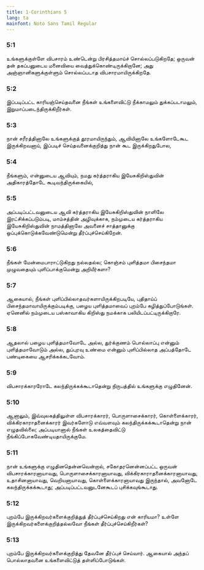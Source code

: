 ```yaml
---
title: 1-Corinthians 5
lang: ta
mainfont: Noto Sans Tamil Regular
---
```


###  5:1

உங்களுக்குள்ளே விபசாரம் உண்டென்று பிரசித்தமாய்ச் சொல்லப்படுகிறதே; ஒருவன் தன் தகப்பனுடைய மனைவியை வைத்துக்கொண்டிருக்கிறானே; அது அஞ்ஞானிகளுக்குள்ளும் சொல்லப்படாத விபசாரமாயிருக்கிறதே.

###  5:2

இப்படிப்பட்ட காரியஞ்செய்தவனை நீங்கள் உங்களைவிட்டு நீக்காமலும் துக்கப்படாமலும், இறுமாப்படைந்திருக்கிறீர்கள்.

###  5:3

நான் சரீரத்தினாலே உங்களுக்குத் தூரமாயிருந்தும், ஆவியினாலே உங்களோடேகூட இருக்கிறவனாய், இப்படிச் செய்தவனைக்குறித்து நான் கூட இருக்கிறதுபோல,

###  5:4

நீங்களும், என்னுடைய ஆவியும், நமது கர்த்தராகிய இயேசுகிறிஸ்துவின் அதிகாரத்தோடே கூடிவந்திருக்கையில்,

###  5:5

அப்படிப்பட்டவனுடைய ஆவி கர்த்தராகிய இயேசுகிறிஸ்துவின் நாளிலே இரட்சிக்கப்படும்படி, மாம்சத்தின் அழிவுக்காக, நம்முடைய கர்த்தராகிய இயேசுகிறிஸ்துவின் நாமத்தினாலே அவனைச் சாத்தானுக்கு ஒப்புக்கொடுக்கவேண்டுமென்று தீர்ப்புச்செய்கிறேன்.

###  5:6

நீங்கள் மேன்மைபாராட்டுகிறது நல்லதல்ல; கொஞ்சம் புளித்தமா பிசைந்தமா முழுவதையும் புளிப்பாக்குமென்று அறியீர்களா?

###  5:7

ஆகையால், நீங்கள் புளிப்பில்லாதவர்களாயிருக்கிறபடியே, புதிதாய்ப் பிசைந்தமாவாயிருக்கும்படிக்கு, பழைய புளித்தமாவைப் புறம்பே கழித்துப்போடுங்கள். ஏனெனில் நம்முடைய பஸ்காவாகிய கிறிஸ்து நமக்காக பலியிடப்பட்டிருக்கிறாரே.

###  5:8

ஆதலால் பழைய புளித்தமாவோடே அல்ல, துர்க்குணம் பொல்லாப்பு என்னும் புளித்தமாவோடும் அல்ல, துப்புரவு உண்மை என்னும் புளிப்பில்லாத அப்பத்தோடே பண்டிகையை ஆசரிக்கக்கடவோம்.

###  5:9

விபசாரக்காரரோடே கலந்திருக்கக்கூடாதென்று நிருபத்தில் உங்களுக்கு எழுதினேன்.

###  5:10

ஆனாலும், இவ்வுலகத்திலுள்ள விபசாரக்காரர், பொருளாசைக்காரர், கொள்ளைக்காரர், விக்கிரகாராதனைக்காரர் இவர்களோடு எவ்வளவும் கலந்திருக்கக்கூடாதென்று நான் எழுதவில்லை; அப்படியானால் நீங்கள் உலகத்தைவிட்டு நீங்கிப்போகவேண்டியதாயிருக்குமே.

###  5:11

நான் உங்களுக்கு எழுதினதென்னவென்றால், சகோதரனென்னப்பட்ட ஒருவன் விபசாரக்காரனாயாவது, பொருளாசைக்காரனாயாவது, விக்கிரகாராதனைக்காரனாயாவது, உதாசினனாயாவது, வெறியனாயாவது, கொள்ளைக்காரனாயாவது இருந்தால், அவனோடே கலந்திருக்கக்கூடாது; அப்படிப்பட்டவனுடனேகூடப் புசிக்கவுங்கூடாது.

###  5:12

புறம்பே இருக்கிறவர்களைக்குறித்துத் தீர்ப்புச்செய்கிறது என் காரியமா? உள்ளே இருக்கிறவர்களைக்குறித்தல்லவோ நீங்கள் தீர்ப்புச்செய்கிறீர்கள்?

###  5:13

புறம்பே இருக்கிறவர்களைக்குறித்து தேவனே தீர்ப்புச் செய்வார். ஆகையால் அந்தப் பொல்லாதவனை உங்களைவிட்டுத் தள்ளிப்போடுங்கள்.

